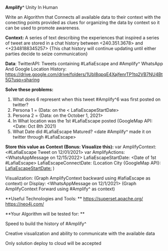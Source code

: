 **Amplify^**
Unity In Human

Write an Algorithm that Connects all available data to their context with the conecting points provided as clues for organizing the data by context so it can be used to promote awareness. 

**Context:** 
A series of text describing the experiences that inspired a series of tweet are stored in a chat history between <240.351.3678> and <+2348188345257> {This chat history will continue updating until either parties decide to seize communication} 


**Data**: 
TwitterAPI: Tweets containing #LafiaEscape and #Amplify^ 
WhatsApp And Google Location History: https://drive.google.com/drive/folders/1UbI8qpqE4XajfenrTP1tq2VB7NU4Bt5G?usp=sharing 

**Solve these problems:**
1. What does 6 represent when this tweet #Amplify^6 was first posted on twitter? 
2. Persona 1 = {Data: <WhatsApp Messages> on the < LafiaEscapeStartDate>
3. Persona 2 = {Data: <WhatsApp Messages> on the October 1, 2021>
4. In What location was the 1st #LafiaEscape posted (GoogleMap API: <Date: Oct 8th 2021) 
5. What Date did #LafiaEscape Matured? <date #Amplify^ made it on twitter through #LafiaEscape> 

**Store this value as Context (Bonus: Visualize this):**
var AmplifyContext: <#LafiaEscape Tweet on 12/01/2021>
var AmplifyActions: <WhatsAppMessage on 12/15/2022>
LafiaEscapeStartDate: <Date of 1st #LafiaEscape> 
LafiaEscapeConnectDate: (Location City {GoogleMap API}: <LafiaEscapeStartDate:> ) 

Visualization:
(Graph AmplifyContext backward using #lafiaEscape as context) or 
Display: <WhatsAppMessage on 12/1/2021> 
(Graph AmplifyContext Forward using #Amplify^ as context) 

**Useful Technologies and Tools: **
https://superset.apache.org/
https://neo4j.com/


**Your Algorithm will be tested for: **

Speed to build the history of #Amplify^ <You can compare to the top ranking algorithm> 

Creative visualization and ability to communicate with the available data 

Only solution deploy to cloud will be accepted

